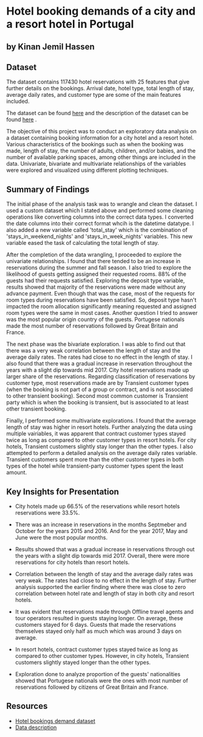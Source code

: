 # Hotel booking demands of a city and a resort hotel in Portugal
## by Kinan Jemil Hassen

## Dataset

The dataset contains 117430 hotel reservations with 25 features that give further details on the bookings. Arrival date, hotel type, total length of stay, average daily rates, and customer type are some of the main features included.

The dataset can be found [here](https://www.kaggle.com/datasets/jessemostipak/hotel-booking-demand) and the description of the dataset can be found [here](https://www.sciencedirect.com/science/article/pii/S2352340918315191) .<br>

The objective of this project was to conduct an exploratory data analysis on a dataset containing booking information for a city hotel and a resort hotel. Various characteristics of the bookings such as when the booking was made, length of stay, the number of adults, children, and/or babies, and the number of available parking spaces, among other things are included in the data. Univariate, bivariate and multivariate relationships of the variables were explored and visualized using different plotting techniques.


## Summary of Findings

The initial phase of the analysis task was to wrangle and clean the dataset. I used a custom dataset which I stated above and performed some cleaning operations like converting columns into the correct data types. I converted the date columns into their correct format whcih is the datetime datatype. I also added a new variable called 'total_stay' which is the combination of 'stays_in_weekend_nights' and 'stays_in_week_nights' variables. This new variable eased the task of calculating the total length of stay.

After the completion of the data wrangling, I proceeded to explore the univariate relationships. I found that there tended to be an increase in reservations during the summer and fall season. I also tried to explore the likelihood of guests getting assigned their requested rooms. 88% of the guests had their requests satisfied. Exploring the deposit type variable, results showed that majority of the reservations were made without any advance payment. Even though that was the case, most of the requests for room types during reservations have been satisfied. So, deposit type hasn't impacted the room allocation significantly meaning requested and assigned room types were the same in most cases. Another question I tried to answer was the most popular origin country of the guests. Portugese nationals made the most number of reservations followed by Great Britain and France.

The next phase was the bivariate exploration. I was able to find out that there was a very weak correlation between the length of stay and the average daily rates. The rates had close to no effect in the length of stay. I also found that there was a gradual increase in reservation throughout the years with a slight dip towards mid 2017. City hotel reservations made up larger share of the reservations. Regarding classification of reservations by customer type, most reservations made are by Transient customer types (when the booking is not part of a group or contract, and is not associated to other transient booking). Second most common customer is Transient party which is when the booking is transient, but is associated to at least other transient booking.

Finally, I performed some multivariate explorations. I found that the average length of stay was higher in resort hotels. Further analyzing the data using multiple vairiables, it was apparent that contract customer types stayed twice as long as compared to other customer types in resort hotels. For city hotels, Transient customers slightly stay longer than the other types. I also attempted to perform a detailed analysis on the average daily rates variable. Transient customers spent more than the other customer types in both types of the hotel while transient-party customer types spent the least amount.

## Key Insights for Presentation

- City hotels made up 66.5% of the reservations while resort hotels reservations were 33.5%.

- There was an increase in reservations in the months Septmeber and October for the years 2015 and 2016. And for the year 2017, May and June were the most popular months.

- Results showed that was a gradual increase in reservations through out the years with a slight dip towards mid 2017. Overall, there were more reservations for city hotels than resort hotels.

- Correlation between the length of stay and the average daily rates was very weak. The rates had close to no effect in the length of stay. Further analysis supported the earlier finding where there was close to zero correlation between hotel rate and length of stay in both city and resort hotels.

- It was evident that reservations made through Offline travel agents and tour operators resulted in guests staying longer. On average, these customers stayed for 6 days. Guests that made the reservations themselves stayed only half as much which was around 3 days on average.

- In resort hotels, contract customer types stayed twice as long as compared to other customer types. However, in city hotels, Transient customers slightly stayed longer than the other types.

- Exploration done to analyze proportion of the guests' nationalities showed that Portugese nationals were the ones with most number of reservations followed by citizens of Great Britain and France.

## Resources
- [Hotel bookings demand dataset](https://www.kaggle.com/datasets/jessemostipak/hotel-booking-demand)
- [Data description](https://www.sciencedirect.com/science/article/pii/S2352340918315191)

